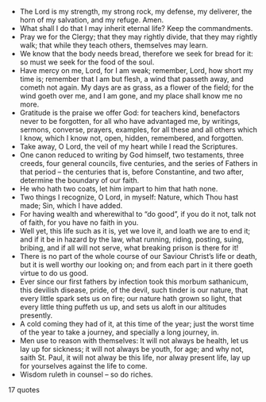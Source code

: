  - The Lord is my strength, my strong rock, my defense, my deliverer, the horn of my salvation, and my refuge. Amen.
 - What shall I do that I may inherit eternal life? Keep the commandments.
 - Pray we for the Clergy; that they may rightly divide, that they may rightly walk; that while they teach others, themselves may learn.
 - We know that the body needs bread, therefore we seek for bread for it: so must we seek for the food of the soul.
 - Have mercy on me, Lord, for I am weak; remember, Lord, how short my time is; remember that I am but flesh, a wind that passeth away, and cometh not again. My days are as grass, as a flower of the field; for the wind goeth over me, and I am gone, and my place shall know me no more.
 - Gratitude is the praise we offer God: for teachers kind, benefactors never to be forgotten, for all who have advantaged me, by writings, sermons, converse, prayers, examples, for all these and all others which I know, which I know not, open, hidden, remembered, and forgotten.
 - Take away, O Lord, the veil of my heart while I read the Scriptures.
 - One canon reduced to writing by God himself, two testaments, three creeds, four general councils, five centuries, and the series of Fathers in that period – the centuries that is, before Constantine, and two after, determine the boundary of our faith.
 - He who hath two coats, let him impart to him that hath none.
 - Two things I recognize, O Lord, in myself: Nature, which Thou hast made; Sin, which I have added.
 - For having wealth and wherewithal to “do good”, if you do it not, talk not of faith, for you have no faith in you.
 - Well yet, this life such as it is, yet we love it, and loath we are to end it; and if it be in hazard by the law, what running, riding, posting, suing, bribing, and if all will not serve, what breaking prison is there for it!
 - There is no part of the whole course of our Saviour Christ’s life or death, but it is well worthy our looking on; and from each part in it there goeth virtue to do us good.
 - Ever since our first fathers by infection took this morbum sathanicum, this devilish disease, pride, of the devil, such tinder is our nature, that every little spark sets us on fire; our nature hath grown so light, that every little thing puffeth us up, and sets us aloft in our altitudes presently.
 - A cold coming they had of it, at this time of the year; just the worst time of the year to take a journey, and specially a long journey, in.
 - Men use to reason with themselves: It will not always be health, let us lay up for sickness; it will not always be youth, for age; and why not, saith St. Paul, it will not alway be this life, nor alway present life, lay up for yourselves against the life to come.
 - Wisdom ruleth in counsel – so do riches.

17 quotes